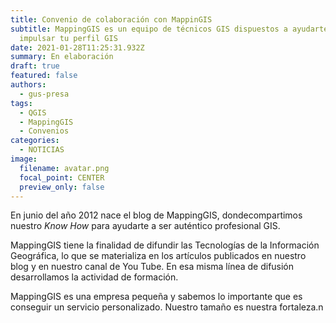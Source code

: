 ```yaml
---
title: Convenio de colaboración con MappinGIS
subtitle: MappingGIS es un equipo de técnicos GIS dispuestos a ayudarte a
  impulsar tu perfil GIS
date: 2021-01-28T11:25:31.932Z
summary: En elaboración
draft: true
featured: false
authors:
  - gus-presa
tags:
  - QGIS
  - MappingGIS
  - Convenios
categories:
  - NOTICIAS
image:
  filename: avatar.png
  focal_point: CENTER
  preview_only: false
---
```

En junio del año 2012 nace el blog de MappingGIS, dondecompartimos nuestro *Know How* para ayudarte a ser auténtico profesional GIS.

MappingGIS tiene la finalidad de difundir las Tecnologías de la Información Geográfica, lo que se materializa en los artículos publicados en nuestro blog y en nuestro canal de You Tube. En esa misma línea de difusión desarrollamos la actividad de formación.

MappingGIS es una empresa pequeña y sabemos lo importante que es conseguir un servicio personalizado. Nuestro tamaño es nuestra fortaleza.n